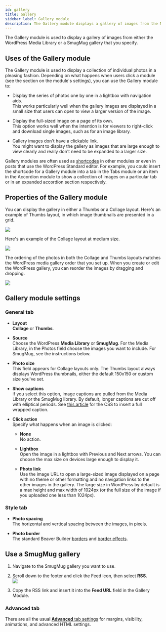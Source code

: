 ```yaml
---
id: gallery
title: Gallery
sidebar_label: Gallery module
description: The Gallery module displays a gallery of images from the Media Library or SmugMug. Clicking a gallery image opens it in a lightbox.
---
```


The Gallery module is used to display a gallery of images from either the
WordPress Media Library or a SmugMug gallery that you specify.

## Uses of the Gallery module

The Gallery module is used to display a collection of individual photos in a
pleasing fashion. Depending on what happens when users click a module (see the
section on the module's settings), you can use the Gallery module to:

  * Display the series of photos one by one in a lightbox with navigation aids.  
This works particularly well when the gallery images are displayed in a small
size that users can open to view a larger version of the image.

  * Display the full-sized image on a page of its own.  
This option works well when the intention is for viewers to right-click and
download single images, such as for an image library.

  * Gallery images don't have a clickable link.  
You might want to display the gallery as images that are large enough to view
clearly and really don't need to be expanded to a larger size.  

Gallery modules are often used as [shortcodes](/beaver-builder/advanced-builder-techniques/shortcodes/use-shortcodes-in-your-layouts.md) in other modules or even in posts that use the
WordPress Standard editor. For example, you could insert the shortcode for a
Gallery module into a tab in the Tabs module or an item in the Accordion
module to show a collection of images on a particular tab or in an expanded
accordion section respectively.

## Properties of the Gallery module

You can display the gallery in either a Thumbs or a Collage layout. Here's an
example of Thumbs layout, in which image thumbnails are presented in a grid.

![](/img/gallery-1.jpg)

Here's an example of the Collage layout at medium size.

![](/img/gallery-2.jpg)

The ordering of the photos in both the Collage and Thumbs layouts matches the
WordPress media gallery order that you set up. When you create or edit the
WordPress gallery, you can reorder the images by dragging and dropping.

![](/img/gallery-3.jpg)

## Gallery module settings

### General tab

* **Layout**  
**Collage** or **Thumbs**.

* **Source**  
Choose the WordPress **Media Library** or **SmugMug**. For the Media Library,
in the Photos field choose the images you want to include. For SmugMug, see
the instructions below.

* **Photo size**  
This field appears for Collage layouts only. The Thumbs layout always displays
WordPress thumbnails, either the default 150x150 or custom size you've set.

* **Show captions**  
If you select this option, image captions are pulled from the Media Library or
the SmugMug library. By default, longer captions are cut off with elliptical
periods. See [this article](/beaver-builder/layouts/modules/photo/display-full-captions-under-photos.md) for the CSS to insert a full wrapped caption.

* **Click action**  
Specify what happens when an image is clicked:

  * **None**  
No action.

  * **Lightbox**  
Open the image in a lightbox with Previous and Next arrows. You can choose the
max size on devices large enough to display it.

  * **Photo link**  
Use the image URL to open a large-sized image displayed on a page with no
theme or other formatting and no navigation links to the other images in the
gallery. The large size in WordPress by default is a max height and max width
of 1024px (or the full size of the image if you uploaded one less than
1024px).

### Style tab

* **Photo spacing**  
The horizontal and vertical spacing between the images, in pixels.  

* **Photo border**  
The standard Beaver Builder [borders](/beaver-builder/styles/effects/borders.md) and [border effects](/beaver-builder/styles/effects/radius-shadow.md).

## Use a SmugMug gallery

  1. Navigate to the SmugMug gallery you want to use.
  2. Scroll down to the footer and click the Feed icon, then select **RSS**.  
![](/img/gallery-4.png)

  3. Copy the RSS link and insert it into the **Feed URL** field in the Gallery Module.

### Advanced tab

  There are all the usual [**Advanced** tab settings](/beaver-builder/layouts/advanced-tab-rows-columns-modules.md) for margins, visibility, animations, and advanced HTML settings.

